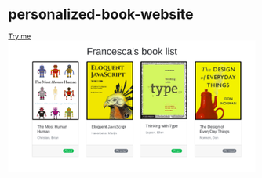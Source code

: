 # personalized-book-website

[Try me](https://abdullaalwaki.github.io/personalized-book-website/)
![image](./assets/images/list-desktop.png)
